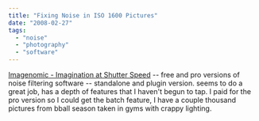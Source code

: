 ```yaml
---
title: "Fixing Noise in ISO 1600 Pictures"
date: "2008-02-27"
tags: 
  - "noise"
  - "photography"
  - "software"
---
```


[Imagenomic - Imagination at Shutter Speed](http://www.imagenomic.com/download_nwsa.aspx "Imagenomic - Imagination at Shutter Speed") -- free and pro versions of noise filtering software -- standalone and plugin version. seems to do a great job, has a depth of features that I haven't begun to tap. I paid for the pro version so I could get the batch feature, I have a couple thousand pictures from bball season taken in gyms with crappy lighting.
